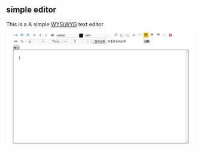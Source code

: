 simple editor
------

This is a A simple [WYSIWYG](https://en.wikipedia.org/wiki/WYSIWYG "维基百科") text editor

![界面](./image/editor.png)





